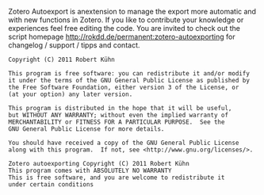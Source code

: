 Zotero Autoexport is anextension to manage the export more automatic and with new functions in Zotero. If you like to contribute your knowledge or experiences feel free editing the code. You are invited to check out the script homepage http://rokdd.de/permanent:zotero-autoexporting for changelog / support / tipps and contact.    
    
    
    
    Copyright (C) 2011 Robert Kühn

    This program is free software: you can redistribute it and/or modify
    it under the terms of the GNU General Public License as published by
    the Free Software Foundation, either version 3 of the License, or
    (at your option) any later version.

    This program is distributed in the hope that it will be useful,
    but WITHOUT ANY WARRANTY; without even the implied warranty of
    MERCHANTABILITY or FITNESS FOR A PARTICULAR PURPOSE.  See the
    GNU General Public License for more details.

    You should have received a copy of the GNU General Public License
    along with this program.  If not, see <http://www.gnu.org/licenses/>.

    Zotero autoexporting Copyright (C) 2011 Robert Kühn
    This program comes with ABSOLUTELY NO WARRANTY
    This is free software, and you are welcome to redistribute it
    under certain conditions
